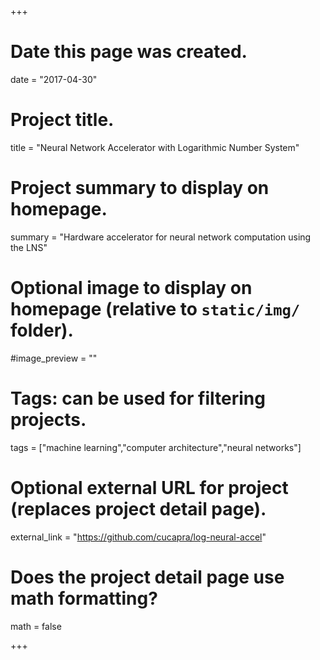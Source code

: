 +++
# Date this page was created.
date = "2017-04-30"

# Project title.
title = "Neural Network Accelerator with Logarithmic Number System"

# Project summary to display on homepage.
summary = "Hardware accelerator for neural network computation using the LNS"

# Optional image to display on homepage (relative to `static/img/` folder).
#image_preview = ""

# Tags: can be used for filtering projects.
tags = ["machine learning","computer architecture","neural networks"]

# Optional external URL for project (replaces project detail page).
external_link = "https://github.com/cucapra/log-neural-accel"

# Does the project detail page use math formatting?
math = false

+++

